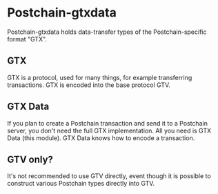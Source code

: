 # Postchain-gtxdata

Postchain-gtxdata holds data-transfer types of the Postchain-specific format "GTX". 

## GTX
GTX is a protocol, used for many things, for example transferring transactions.
GTX is encoded into the base protocol GTV.

## GTX Data
If you plan to create a Postchain transaction and send it to a Postchain server, 
you don't need the full GTX implementation. All you need is GTX Data (this module). 
GTX Data knows how to encode a transaction.

## GTV only?
It's not recommended to use GTV directly, event though it is possible to construct various Postchain
types directly into GTV.
